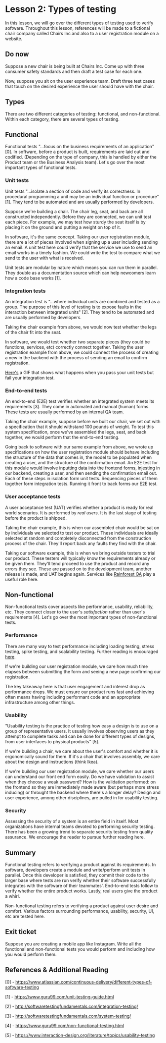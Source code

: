 # Lesson 2: Types of testing

In this lesson, we will go over the different types of testing used to verify software. Throughout this lesson, references will be made to a fictional chair company called Chairs Inc and also to a user registration module on a website.

## Do now

Suppose a new chair is being built at Chairs Inc. Come up with three consumer safety standards and then draft a test case for each one.

Now, suppose you sit on the user experience team. Draft three test cases that touch on the desired experience the user should have with the chair.

## Types

There are two different categories of testing: functional, and non-functional. Within each category, there are several types of testing.

## Functional

Functional tests "...focus on the business requirements of an application" [0]. In software, before a product is built, requirements are laid out and codified. (Depending on the type of company, this is handled by either the Product team or the Business Analysis team). Let's go over the most important types of functional tests.

### Unit tests

Unit tests "...isolate a section of code and verify its correctness. In procedural programming a unit may be an individual function or procedure" [1]. They tend to be automated and are usually performed by developers.

Suppose we're building a chair. The chair leg, seat, and back are all constructed independently. Before they are connected, we can unit test each piece. For example, we may test how sturdy the seat itself is by placing it on the ground and putting a weight on top of it.

In software, it's the same concept. Taking our user registration module, there are a lot of pieces involved when signing up a user including sending an email. A unit test here could verify that the service we use to send an email works in a timely fashion. We could write the test to compare what we send to the user with what is received. 

Unit tests are modular by nature which means you can run them in parallel. They double as a documentation source which can help newcomers learn how a code base works [1].

### Integration tests

An integration test is  "...where individual units are combined and tested as a group. The purpose of this level of testing is to expose faults in the interaction between integrated units" [2]. They tend to be automated and are usually performed by developers.

Taking the chair example from above, we would now test whether the legs of the chair fit into the seat. 

In software, we would test whether two separate pieces (they could be functions, services, etc) correctly connect together. Taking the user registration example from above, we could connect the process of creating a new in the backend with the process of sending an email to confirm registration. 

[Here's](https://giphy.com/gifs/unit-test-integration-3o7rbPDRHIHwbmcOBy?utm_source=iframe&utm_medium=embed&utm_campaign=Embeds&utm_term=http%3A%2F%2Fsoftwaretestingfundamentals.com%2Fintegration-testing%2F) a GIF that shows what happens when you pass your unit tests but fail your integration test.

### End-to-end tests

An end-to-end (E2E) test verifies whether an integrated system meets its requirements [3]. They come in automated and manual (human) forms. These tests are usually performed by an internal QA team.

Taking the chair example, suppose before we built our chair, we set out with a specification that it should withstand 100 pounds of weight. To test this system specification, once we've assembled the legs, seat, and back together, we would perform that the end-to-end testing. 

Going back to software with our same example from above, we wrote up specifications on how the user registration module should behave including the structure of the data that comes in, the model to be populated when creating a user, and the structure of the confirmation email. An E2E test for this module would involve inputting data into the frontend forms, injesting in our backend, creating a user, and then sending the confirmation email out. Each of these steps in isolation form unit tests. Sequencing pieces of them together form integration tests. Running it front to back forms our E2E test.

### User acceptance tests

A user acceptance test (UAT) verifies whether a product is ready for real world scenarios. It is performed by *real users*. It is the last stage of testing before the product is shipped.

Taking the chair example, this is when our assembled chair would be sat on by individuals we selected to test our product. These individuals are ideally selected at random and completely disconnected from the construction process of the chair. They'll report back any faults they find with the chair.

Taking our software example, this is when we bring outside testers to trial our product. These testers will typically know the requirements already or be given them. They'll tend proceed to use the product and record any errors they see. These are passed on to the development team, another release is made, and UAT begins again. Services like [Rainforest QA](https://www.rainforestqa.com/) play a useful role here. 

## Non-functional

Non-functional tests cover aspects like performance, usability, reliability, etc. They connect closer to the user's *satisfaction* rather than user's requirements [4]. Let's go over the most important types of non-functional tests.

### Performance

There are many way to test performance including loading testing, stress testing, spike testing, and scalability testing. Further reading is encouraged [here](https://www.softwaretestingclass.com/what-is-performance-testing/).

If we're building our user registration module, we care how much time elapses between submitting the form and seeing a new page confirming our registration.

The key takeaway here is that user engagement and interest drop as performance drops. We must ensure our product runs fast and achieving often means having including performant code and an appropriate infrastructure among other things.

### Usability

"Usability testing is the practice of testing how easy a design is to use on a group of representative users. It usually involves observing users as they attempt to complete tasks and can be done for different types of designs, from user interfaces to physical products" [5].

If we're building a chair, we care about the user's comfort and whether it is ergonomically sound for them. If it's a chair that involves assembly, we care about the design and instructions (think Ikea).

If we're building our user registration module, we care whether our users can understand our front end form easily. Do we have validation to assist when they choose a weak password? How is the validation performed: on the frontend so they are immediately made aware (but perhaps more stress inducing) or throught the backend where there's a longer delay? Design and user experience, among other disciplines, are pulled in for usability testing.

### Security

Assessing the security of a system is an entire field in itself. Most organizations have internal teams devoted to performing security testing. There has been a growing trend to separate security  testing from quality assurance. We encourage the reader to pursue further reading here.

## Summary

Functional testing refers to verifying a product against its requirements. In software, developers create a module and write/perform unit tests in parallel. Once this developer is satisfied, they commit their code to the larger base where tests are run verify whether their software successfully integrates with the software of their teammates'. End-to-end tests follow to verify whether the entire product works. Lastly, real users give the product a whirl.

Non-functional testing refers to verifying a product against user desire and comfort. Various factors surrounding performance, usability, security, UI, etc are tested here.

## Exit ticket

Suppose you are creating a mobile app like Instagram. Write all the functional and non-functional tests you would perform and including how you would perform them.

## References & Additional Reading

[0] - https://www.atlassian.com/continuous-delivery/different-types-of-software-testing

[1] - https://www.guru99.com/unit-testing-guide.html

[2] - http://softwaretestingfundamentals.com/integration-testing/

[3] - http://softwaretestingfundamentals.com/system-testing/

[4] - https://www.guru99.com/non-functional-testing.html

[5] - https://www.interaction-design.org/literature/topics/usability-testing